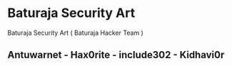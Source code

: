 # Baturaja Security Art
Baturaja Security Art ( Baturaja Hacker Team )

## Antuwarnet - Hax0rite - include302 - Kidhavi0r
